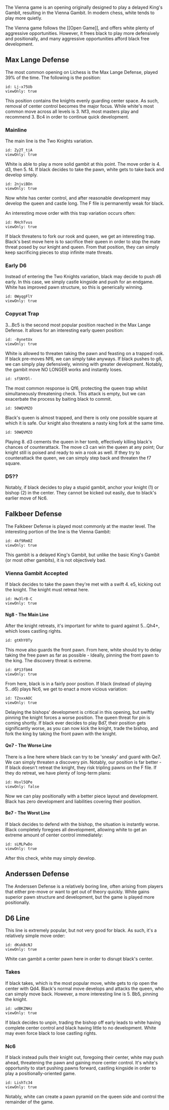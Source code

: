 The Vienna game is an opening originally designed to play a delayed King's Gambit, resulting in the Vienna Gambit. In modern chess, white tends to play more quietly.

The Vienna game follows the [[Open Game]], and offers white plenty of aggressive opportunities. However, it frees black to play more defensively and positionally, and many aggressive opportunities afford black free development.

## Max Lange Defense

The most common opening on Lichess is the Max Lange Defense, played 39% of the time. The following is the position:

```chesser
id: Lj-x75Ub
viewOnly: true
```

This position contains the knights evenly guarding center space. As such, removal of center control becomes the major focus. While white's most common move across all levels is 3. Nf3, most masters play and recommend 3. Bc4 in order to continue quick development.

### Mainline

The main line is the Two Knights variation.

```chesser
id: Zy2T_tjA
viewOnly: true
```

White is able to play a more solid gambit at this point. The move order is 4. d3, then 5. f4. If black decides to take the pawn, white gets to take back and develop simply.

```chesser
id: 2njviBOn
viewOnly: true
```

Now white has center control, and after reasonable development may develop the queen and castle long. The F file is permanently weak for black.

An interesting move order with this trap variation occurs often:

```chesser
id: RHchTvus
viewOnly: true
```

If black threatens to fork our rook and queen, we get an interesting trap. Black's best move here is to sacrifice their queen in order to stop the mate threat posed by our knight and queen. From that position, they can simply keep sacrificing pieces to stop infinite mate threats.

### Early D6

Instead of entering the Two Knights variation, black may decide to push d6 early. In this case, we simply castle kingside and push for an endgame. White has improved pawn structure, so this is generically winning.

```chesser
id: 0WyqgFlY
viewOnly: true
```

### Copycat Trap

3...Bc5 is the second most popular position reached in the Max Lange Defense. It allows for an interesting early queen position:

```chesser
id: -8ynetUx
viewOnly: true
```

White is allowed to threaten taking the pawn and feasting on a trapped rook. If black pre-moves Nf6, we can simply take anyways. If black pushes to g6, we can simply play defensively, winning with greater development. Notably, the gambit move NO LONGER works and instantly loses.

```chesser
id: sfSNYDl-
```

The most common response is Qf6, protecting the queen trap whilst simultaneously threatening check. This attack is empty, but we can exacerbate the process by baiting black to commit.

```chesser
id: 50WQVMZO
```

Black's queen is almost trapped, and there is only one possible square at which it is safe. Our knight also threatens a nasty king fork at the same time.

```chesser
id: 50WQVMZO
```

Playing 8. d3 cements the queen in her tomb, effectively killing black's chances of counterattack. The move c3 can win the queen at any point; Our knight still is poised and ready to win a rook as well. If they try to counterattack the queen, we can simply step back and threaten the f7 square.

### D5??

Notably, if black decides to play a stupid gambit, anchor your knight (1) or bishop (2) in the center. They cannot be kicked out easily, due to black's earlier move of Nc6.

## Falkbeer Defense

The Falkbeer Defense is played most commonly at the master level. The interesting portion of the line is the Vienna Gambit:

```chesser
id: 4kf9Rm0Z
viewOnly: true
```

This gambit is a delayed King's Gambit, but unlike the basic King's Gambit (or most other gambits), it is not objectively bad.

### Vienna Gambit Accepted

If black decides to take the pawn they're met with a swift 4. e5, kicking out the knight. The knight must retreat here.

```chesser
id: Hw3lrB-C
viewOnly: true
```

#### Ng8 - The Main Line

After the knight retreats, it's important for white to guard against 5...Qh4+, which loses castling rights.

```chesser
id: gtKhY0Ty
```

This move also guards the front pawn. From here, white should try to delay taking the free pawn as far as possible - Ideally, pinning the front pawn to the king. The discovery threat is extreme.

```chesser
id: 6P13fbH4
viewOnly: true
```

From here, black is in a fairly poor position. If black (instead of playing 5...d6) plays Nc6, we get to enact a more vicious variation:

```chesser
id: TZnxxAOC
viewOnly: true
```

Delaying the bishops' development is critical in this opening, but swiftly pinning the knight forces a worse position. The queen threat for pin is coming shortly. If black ever decides to play Bd7, their position gets significantly worse, as you can now kick the knight, trade the bishop, and fork the king by taking the front pawn with the knight.

#### Qe7 - The Worse Line

There is a line here where black can try to be 'sneaky' and guard with Qe7. We can simply threaten a discovery pin. Notably, our position is far better - If black doesn't retreat the knight, they risk tripling pawns on the F file. If they do retreat, we have plenty of long-term plans:

```chesser
id: Hsvl5QPe
viewOnly: false
```

Now we can play positionally with a better piece layout and development. Black has zero development and liabilities covering their position.

#### Be7 - The Worst Line

If black decides to defend with the bishop, the situation is instantly worse. Black completely foregoes all development, allowing white to get an extreme amount of center control immediately:

```chesser
id: sLMLPwDo
viewOnly: true
```

After this check, white may simply develop.

## Anderssen Defense

The Anderssen Defense is a relatively boring line, often arising from players that either pre-move or want to get out of theory quickly. White gains superior pawn structure and development, but the game is played more positionally.

## D6 Line

This line is extremely popular, but not very good for black. As such, it's a relatively simple move order:

```chesser
id: dKukBcNJ
viewOnly: true
```

White can gambit a center pawn here in order to disrupt black's center.

### Takes

If black takes, which is the most popular move, white gets to rip open the center with Qd4. Black's normal move develops and attacks the queen, who can simply move back. However, a more interesting line is 5. Bb5, pinning the knight.

```chesser
id: udBKZNHz
viewOnly: true
```

If black decides to unpin, trading the bishop off early leads to white having complete center control and black having little to no development. White may even force black to lose castling rights.

### Nc6

If black instead pulls their knight out, foregoing their center, white may push ahead, threatening the pawn and gaining more center control. It's white's opportunity to start pushing pawns forward, castling kingside in order to play a positionally-oriented game.

```chesser
id: LishTc34
viewOnly: true
```

Notably, white can create a pawn pyramid on the queen side and control the remainder of the game.